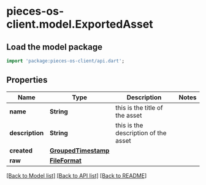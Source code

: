 # pieces-os-client.model.ExportedAsset

## Load the model package
```dart
import 'package:pieces-os-client/api.dart';
```

## Properties
Name | Type | Description | Notes
------------ | ------------- | ------------- | -------------
**name** | **String** | this is the title of the asset  | 
**description** | **String** | this is the description of the asset | 
**created** | [**GroupedTimestamp**](GroupedTimestamp.md) |  | 
**raw** | [**FileFormat**](FileFormat.md) |  | 

[[Back to Model list]](../README.md#documentation-for-models) [[Back to API list]](../README.md#documentation-for-api-endpoints) [[Back to README]](../README.md)


